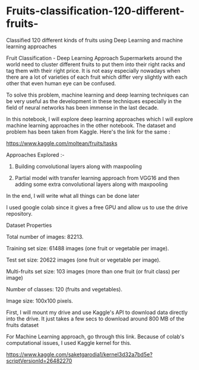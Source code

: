 # Fruits-classification-120-different-fruits-
Classified 120 different kinds of fruits using Deep Learning and machine learning approaches

Fruit Classification - Deep Learning Approach
Supermarkets around the world need to cluster different fruits to put them into their right racks and tag them with their right price. It is not easy especially nowadays when there are a lot of varieties of each fruit which differ very slightly with each other that even human eye can be confused.

To solve this problem, machine learning and deep learning techniques can be very useful as the development in these techniques especially in the field of neural networks has been immense in the last decade.

In this notebook, I will explore deep learning approaches which I will explore machine learning approaches in the other notebook. The dataset and problem has been taken from Kaggle. Here's the link for the same :

https://www.kaggle.com/moltean/fruits/tasks

Approaches Explored :-

1) Building convolutional layers along with maxpooling

2) Partial model with transfer learning approach from VGG16 and then adding some extra convolutional layers along with maxpooling

In the end, I will write what all things can be done later

I used google colab since it gives a free GPU and allow us to use the drive repository.

Dataset Properties

Total number of images: 82213.

Training set size: 61488 images (one fruit or vegetable per image).

Test set size: 20622 images (one fruit or vegetable per image).

Multi-fruits set size: 103 images (more than one fruit (or fruit class) per image)

Number of classes: 120 (fruits and vegetables).

Image size: 100x100 pixels.

First, I will mount my drive and use Kaggle's API to download data directly into the drive. It just takes a few secs to download around 800 MB of the fruits dataset


For Machine Learning approach, go through this link. Because of colab's computational issues, I used Kaggle kernel for this.

https://www.kaggle.com/saketgarodia1/kernel3d32a7bd5e?scriptVersionId=26482270

